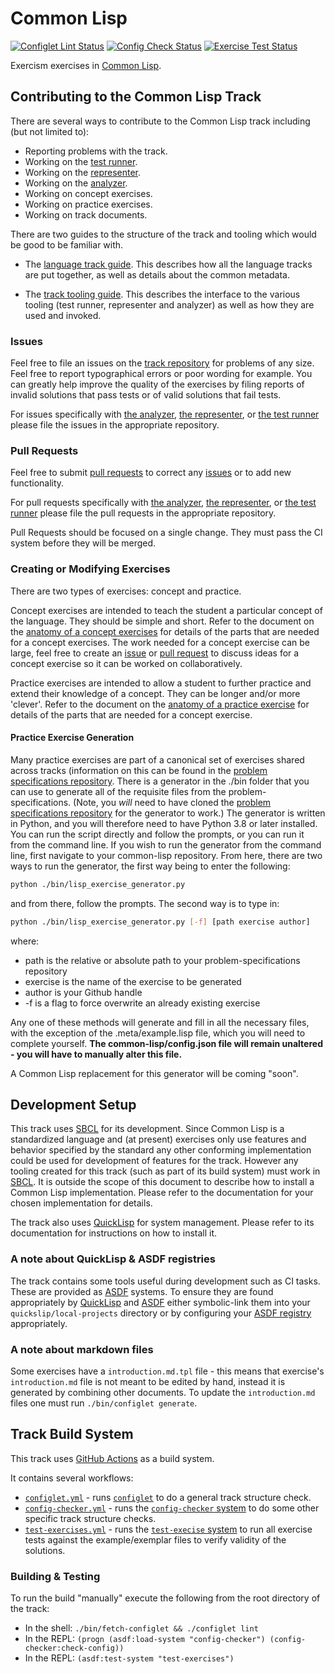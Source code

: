 # Common Lisp

[![Configlet Lint Status](https://github.com/exercism/common-lisp/workflows/Configlet%20CI/badge.svg)](https://github.com/exercism/common-lisp/workflows/Configlet%20CI/badge.svg)
[![Config Check Status](https://github.com/exercism/common-lisp/workflows/Config%20Check/badge.svg)](https://github.com/exercism/common-lisp/workflows/Config%20Check/badge.svg)
[![Exercise Test Status](https://github.com/exercism/common-lisp/workflows/Test%20Exercises/badge.svg)](https://github.com/exercism/common-lisp/workflows/Test%20Exercises/badge.svg)

Exercism exercises in [Common Lisp][common-lisp].

## Contributing to the Common Lisp Track

There are several ways to contribute to the Common Lisp track including (but not limited to):

- Reporting problems with the track.
- Working on the [test runner][common-lisp-test-runner].
- Working on the [representer][common-lisp-representer].
- Working on the [analyzer][common-lisp-analyzer].
- Working on concept exercises.
- Working on practice exercises.
- Working on track documents.

There are two guides to the structure of the track and tooling which would be good to be familiar with.

* The [language track guide][language-track-guide].
This describes how all the language tracks are put together, as well
as details about the common metadata.

* The [track tooling guide][track-tooling-guide].
This describes the interface to the various tooling (test runner, representer and analyzer) as well as how they are used and invoked.

### Issues

Feel free to file an issues on the [track repository][track-issues] for problems of any size.
Feel free to report typographical errors or poor wording for example.
You can greatly help improve the quality of the exercises by filing reports of invalid solutions that pass tests or of valid solutions that fail tests.

For issues specifically with [the analyzer][common-lisp-analyzer], [the representer][common-lisp-representer], or [the test runner][common-lisp-test-runner] please file the issues in the appropriate repository.

### Pull Requests

Feel free to submit [pull requests][track-pulls] to correct any [issues][track-issues] or to add new functionality.

For pull requests specifically with [the analyzer][common-lisp-analyzer], [the representer][common-lisp-representer], or [the test runner][common-lisp-test-runner] please file the pull requests in the appropriate repository.

Pull Requests should be focused on a single change.
They must pass the CI system before they will be merged.

### Creating or Modifying Exercises

There are two types of exercises: concept and practice.

Concept exercises are intended to teach the student a particular concept of the language.
They should be simple and short.
Refer to the document on the [anatomy of a concept exercises][concept-exercise] for details of the parts that are needed for a concept exercises.
The work needed for a concept exercise can be large, feel free to create an [issue][track-issues] or [pull request][track-pulls] to discuss ideas for a concept exercise so it can be worked on collaboratively.

Practice exercises are intended to allow a student to further practice and extend their knowledge of a concept.
They can be longer and/or more 'clever'.
Refer to the document on the [anatomy of a practice exercise][practice-exercise] for details of the parts that are needed for a concept exercise.

#### Practice Exercise Generation

Many practice exercises are part of a canonical set of exercises shared across tracks (information on this can be found in the [problem specifications repository][problem-specs].
There is a generator in the ./bin folder that you can use to generate all of the requisite files from the problem-specifications.
(Note, you _will_ need to have cloned the [problem specifications repository][problem-specs] for the generator to work.)
The generator is written in Python, and you will therefore need to have Python 3.8 or later installed.
You can run the script directly and follow the prompts, or you can run it from the command line.
If you wish to run the generator from the command line, first navigate to your common-lisp repository.
From here, there are two ways to run the generator, the first way being to enter the following:

```sh
python ./bin/lisp_exercise_generator.py
```

and from there, follow the prompts.
The second way is to type in:

```sh
python ./bin/lisp_exercise_generator.py [-f] [path exercise author]
```

where:
- path is the relative or absolute path to your problem-specifications repository
- exercise is the name of the exercise to be generated
- author is your Github handle
- -f is a flag to force overwrite an already existing exercise

Any one of these methods will generate and fill in all the necessary files, with the exception of the .meta/example.lisp file, which you will need to complete yourself.
**The common-lisp/config.json file will remain unaltered - you will have to manually alter this file.**

A Common Lisp replacement for this generator will be coming "soon".

## Development Setup

This track uses [SBCL][sbcl] for its development.
Since Common Lisp is a standardized language and (at present) exercises only use features and behavior specified by the standard any other conforming implementation could be used for development of features for the track.
However any tooling created for this track (such as part of its build system) must work in [SBCL][sbcl].
It is outside the scope of this document to describe how to install a Common Lisp implementation.
Please refer to the documentation for your chosen implementation for details.

The track also uses [QuickLisp][quicklisp] for system management.
Please refer to its documentation for instructions on how to install it.

### A note about QuickLisp & ASDF registries

The track contains some tools useful during development such as CI tasks.
These are provided as [ASDF][asdf] systems.
To ensure they are found appropriately by [QuickLisp][quicklisp] and [ASDF][asdf] either symbolic-link them into your `quickslip/local-projects` directory or by configuring your [ASDF registry][asdf-registry-config] appropriately.

### A note about markdown files

Some exercises have a `introduction.md.tpl` file - this means that exercise's `introduction.md` file is not meant to be edited by hand, instead it is generated by combining other documents. To update the `introduction.md` files one must run `./bin/configlet generate`.

## Track Build System

This track uses [GitHub Actions][github-actions] as a build system.

It contains several workflows:

* [`configlet.yml`][workflow-configlet] - runs [`configlet`][configlet] to do a general track structure check.
* [`config-checker.yml`][workflow-config-checker] - runs the [`config-checker` system][config-checker-system] to do some other specific track structure checks.
* [`test-exercises.yml`][workflow-text-exercises] - runs the [`test-execise` system][test-exercise-system] to run all exercise tests against the example/exemplar files to verify validity of the solutions.

### Building & Testing

To run the build "manually" execute the following from the root directory of the track:

* In the shell: `./bin/fetch-configlet && ./configlet lint`
* In the REPL: `(progn (asdf:load-system "config-checker") (config-checker:check-config))`
* In the REPL: `(asdf:test-system "test-exercises")`

[asdf-registry-config]: https://common-lisp.net/project/asdf/asdf/Configuring-ASDF-to-find-your-systems.html
[asdf]: https://common-lisp.net/project/asdf/
[common-lisp-analyzer]: https://github.com/exercism/common-lisp-analyzer
[common-lisp-representer]: https://github.com/exercism/common-lisp-representer
[common-lisp-test-runner]: https://github.com/exercism/common-lisp-test-runner
[common-lisp]: https://common-lisp.net
[concept-exercise]: https://github.com/exercism/docs/blob/main/building/tracks/concept-exercises.md
[config-checker-system]: https://github.com/exercism/common-lisp/blob/main/src/config-checker.asd
[configlet]: https://github.com/exercism/configlet
[github-actions]: https://github.com/features/actions
[language-track-guide]: https://github.com/exercism/docs/tree/main/building/tracks
[practice-exercise]: https://github.com/exercism/docs/blob/main/building/tracks/practice-exercises.md
[problem-specs]: https://github.com/exercism/problem-specifications/
[quicklisp]: https://www.quicklisp.org/beta/
[sbcl]: http://www.sbcl.org
[test-exercise-system]: https://github.com/exercism/common-lisp/blob/main/src/test-exercises.asd
[track-issues]: https://github.com/exercism/common-lisp/issues
[track-pulls]: https://github.com/exercism/common-lisp/pulls
[track-tooling-guide]: https://github.com/exercism/docs/tree/main/building/tooling
[workflow-config-checker]: https://github.com/exercism/common-lisp/blob/main/.github/workflows/config-checker.yml
[workflow-configlet]: https://github.com/exercism/common-lisp/blob/main/.github/workflows/configlet.yml
[workflow-text-exercises]: https://github.com/exercism/common-lisp/blob/main/.github/workflows/test-exercises.yml
